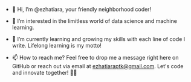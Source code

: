 - 👋 Hi, I’m @ezhatiara, your friendly neighborhood coder!

- 👀 I’m interested in the limitless world of data science and machine learning.

- 🌱 I’m currently learning and growing my skills with each line of code I write. Lifelong learning is my motto!

- 📫 How to reach me? Feel free to drop me a message right here on GitHub or reach out via email at ezhatiaraptk@gmail.com. Let's code and innovate together! 🚀🌟

<!---
ezhatiara/ezhatiara is a ✨ special ✨ repository because its `README.md` (this file) appears on your GitHub profile.
You can click the Preview link to take a look at your changes.
--->
